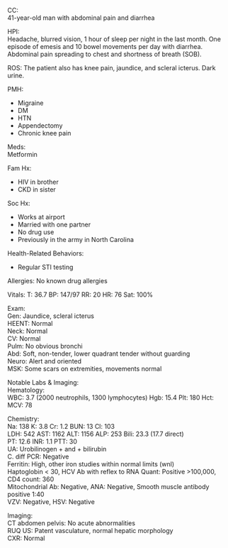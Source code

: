 CC:  
41-year-old man with abdominal pain and diarrhea  

HPI:  
Headache, blurred vision, 1 hour of sleep per night in the last month. One episode of emesis and 10 bowel movements per day with diarrhea. Abdominal pain spreading to chest and shortness of breath (SOB).  

ROS: The patient also has knee pain, jaundice, and scleral icterus. Dark urine.  

PMH:  
- Migraine  
- DM  
- HTN  
- Appendectomy  
- Chronic knee pain  

Meds:  
Metformin  

Fam Hx:  
- HIV in brother  
- CKD in sister  

Soc Hx:  
- Works at airport  
- Married with one partner  
- No drug use  
- Previously in the army in North Carolina  

Health-Related Behaviors:  
- Regular STI testing  

Allergies: No known drug allergies  

Vitals: T: 36.7 BP: 147/97 RR: 20 HR: 76 Sat: 100%  

Exam:  
Gen: Jaundice, scleral icterus  
HEENT: Normal  
Neck: Normal  
CV: Normal  
Pulm: No obvious bronchi  
Abd: Soft, non-tender, lower quadrant tender without guarding  
Neuro: Alert and oriented  
MSK: Some scars on extremities, movements normal  

Notable Labs & Imaging:  
Hematology:  
WBC: 3.7 (2000 neutrophils, 1300 lymphocytes) Hgb: 15.4 Plt: 180 Hct: MCV: 78  

Chemistry:  
Na: 138 K: 3.8 Cr: 1.2 BUN: 13 Cl: 103  
LDH: 542 AST: 1162 ALT: 1156 ALP: 253 Bili: 23.3 (17.7 direct)  
PT: 12.6 INR: 1.1 PTT: 30  
UA: Urobilinogen + and + bilirubin  
C. diff PCR: Negative  
Ferritin: High, other iron studies within normal limits (wnl)  
Haptoglobin < 30, HCV Ab with reflex to RNA Quant: Positive >100,000, CD4 count: 360  
Mitochondrial Ab: Negative, ANA: Negative, Smooth muscle antibody positive 1:40  
VZV: Negative, HSV: Negative  

Imaging:  
CT abdomen pelvis: No acute abnormalities  
RUQ US: Patent vasculature, normal hepatic morphology  
CXR: Normal  

